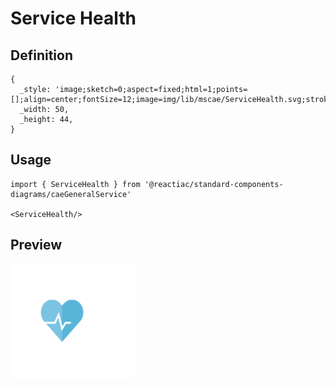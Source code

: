 # Service Health

## Definition

```
{
  _style: 'image;sketch=0;aspect=fixed;html=1;points=[];align=center;fontSize=12;image=img/lib/mscae/ServiceHealth.svg;strokeColor=none;',
  _width: 50,
  _height: 44,
}
```

## Usage

```
import { ServiceHealth } from '@reactiac/standard-components-diagrams/caeGeneralService'

<ServiceHealth/>
```

## Preview

<img src="./service-health.png" width="200"/>
